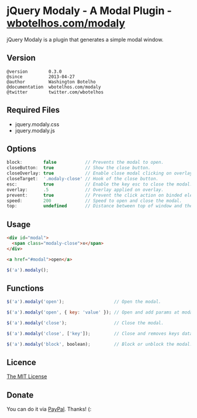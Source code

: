 # jQuery Modaly - A Modal Plugin - [wbotelhos.com/modaly](http://wbotelhos.com/modaly)

jQuery Modaly is a plugin that generates a simple modal window.

## Version

```
@version        0.3.0
@since          2013-04-27
@author         Washington Botelho
@documentation  wbotelhos.com/modaly
@twitter        twitter.com/wbotelhos
```

## Required Files

+ jquery.modaly.css
+ jquery.modaly.js

## Options

```js
block:        false           // Prevents the modal to open.
closeButton:  true            // Show the close button.
closeOverlay: true            // Enable close modal clicking on overlay.
closeTarget:  '.modaly-close' // Hook of the close button.
esc:          true            // Enable the key esc to close the modal.
overlay:      .5              // Overlay applied on overlay.
prevent:      true            // Prevent the click action on binded element.
speed:        200             // Speed to open and close the modal.
top:          undefined       // Distance between top of window and the modal.
```

## Usage

```html
<div id="modal">
  <span class="modaly-close">x</span>
</div>
```

```html
<a href="#modal">open</a>
```

```js
$('a').modaly();
```

## Functions

```js
$('a').modaly('open');                   // Open the modal.

$('a').modaly('open', { key: 'value' }); // Open and add params at modal.

$('a').modaly('close');                  // Close the modal.

$('a').modaly('close', ['key']);         // Close and removes keys data from modal.

$('a').modaly('block', boolean);         // Block or unblock the modal.
```

## Licence

[The MIT License](http://opensource.org/licenses/MIT)

## Donate

You can do it via [PayPal](https://www.paypal.com/cgi-bin/webscr?cmd=_donations&business=X8HEP2878NDEG&item_name=jQuery%20Modaly). Thanks! (:
